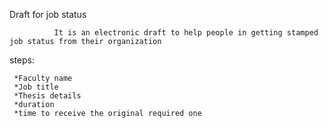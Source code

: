 Draft for job status
              
              It is an electronic draft to help people in getting stamped job status from their organization

steps:  

     *Faculty name 
     *Job title
     *Thesis details
     *duration
     *time to receive the original required one
   
